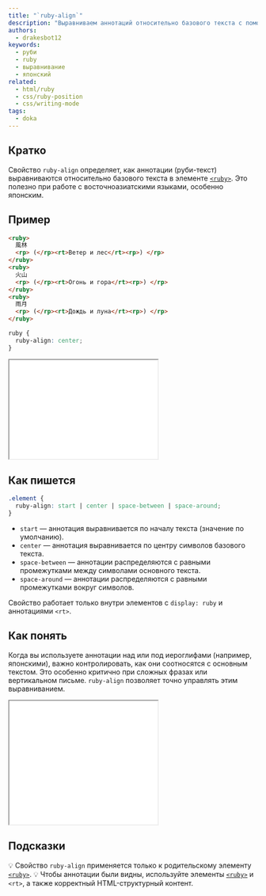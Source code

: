 ```yaml
---
title: "`ruby-align`"
description: "Выравниваем аннотаций относительно базового текста с помощью нативного CSS!"
authors:
  - drakesbot12
keywords:
  - руби
  - ruby
  - выравнивание
  - японский
related:
  - html/ruby
  - css/ruby-position
  - css/writing-mode
tags:
  - doka
---
```


## Кратко

Свойство `ruby-align` определяет, как аннотации (руби-текст) выравниваются относительно базового текста в элементе [`<ruby>`](/html/ruby/). Это полезно при работе с восточноазиатскими языками, особенно японским.

## Пример

```html
<ruby>
  風林
  <rp> (</rp><rt>Ветер и лес</rt><rp>) </rp>
</ruby>
<ruby>
  火山
  <rp> (</rp><rt>Огонь и гора</rt><rp>) </rp>
</ruby>
<ruby>
  雨月
  <rp> (</rp><rt>Дождь и луна</rt><rp>) </rp>
</ruby>
```

```css
ruby {
  ruby-align: center;
}
```

<iframe title="Выравнивание аннотаций ruby-align" src="demos/basic/" height="200"></iframe>

## Как пишется

```css
.element {
  ruby-align: start | center | space-between | space-around;
}
```

- `start` — аннотация выравнивается по началу текста (значение по умолчанию).
- `center` — аннотация выравнивается по центру символов базового текста.
- `space-between` — аннотации распределяются с равными промежутками между символами основного текста.
- `space-around` — аннотации распределяются с равными промежутками вокруг символов.

Свойство работает только внутри элементов с `display: ruby` и аннотациями `<rt>`.

## Как понять

Когда вы используете аннотации над или под иероглифами (например, японскими), важно контролировать, как они соотносятся с основным текстом. Это особенно критично при сложных фразах или вертикальном письме. `ruby-align` позволяет точно управлять этим выравниванием.

<iframe title="Интерактивная демка по ruby-align" src="demos/practis/" height="250"></iframe>

## Подсказки

💡 Свойство `ruby-align` применяется только к родительскому элементу [`<ruby>`](/html/ruby/).
💡 Чтобы аннотации были видны, используйте элементы [`<ruby>`](/html/ruby/) и `<rt>`, а также корректный HTML-структурный контент.
